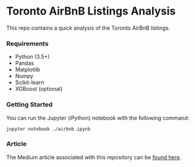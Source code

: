 # Toronto AirBnB Listings Analysis

This repo contains a quick analysis of the Toronto AirBnB listings.


### Requirements

* Python (3.5+)
* Pandas
* Matplotlib
* Numpy
* Scikit-learn
* XGBoost (optional)


### Getting Started

You can run the Jupyter (iPython) notebook with the following command:

```
jupyter notebook ./airbnb.ipynb
```

### Article

The Medium article associated with this repository can be [found here](https://medium.com/@faisalaltameemi/airbnb-listings-analysis-in-toronto-october-2018-2a5358bae007).
